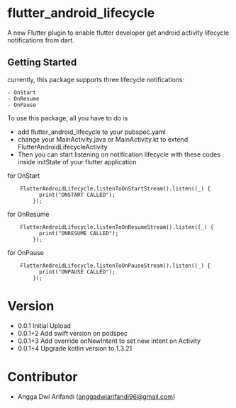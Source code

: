 # flutter_android_lifecycle

A new Flutter plugin to enable flutter developer get android activity lifecycle notifications from dart.

## Getting Started

currently, this package supports three lifecycle notifications:

    - OnStart
    - OnResume
    - OnPause

To use this package, all you have to do is

- add flutter_android_lifecycle to your pubspec.yaml
- change your MainActivity.java or MainActivity.kt to extend FlutterAndroidLifecycleActivity
- Then you can start listening on notification lifecycle with these codes inside initState of your flutter application

for OnStart
```
    FlutterAndroidLifecycle.listenToOnStartStream().listen((_) {
          print("ONSTART CALLED");
        });
```

for OnResume
```
    FlutterAndroidLifecycle.listenToOnResumeStream().listen((_) {
          print("ONRESUME CALLED");
        });
```

for OnPause
```
    FlutterAndroidLifecycle.listenToOnPauseStream().listen((_) {
          print("ONPAUSE CALLED");
        });
```

# Version
- 0.0.1
Initial Upload
- 0.0.1+2
Add swift version on podspec
- 0.0.1+3
Add override onNewIntent to set new intent on Activity
- 0.0.1+4
Upgrade kotlin version to 1.3.21

# Contributor
- Angga Dwi Arifandi (anggadwiarifandi96@gmail.com)